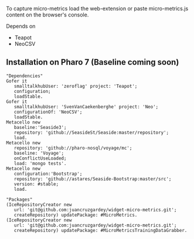 To capture micro-metrics load the web-extension or paste micro-metrics.js content on the browser's console.

Depends on 
* Teapot
* NeoCSV

## Installation on Pharo 7 (Baseline coming soon)
```smalltalk
"Dependencies"
Gofer it
   smalltalkhubUser: 'zeroflag' project: 'Teapot';
   configuration;
   loadStable.
Gofer it
   smalltalkhubUser: 'SvenVanCaekenberghe' project: 'Neo';
   configurationOf: 'NeoCSV';
   loadStable.
Metacello new
   baseline:'Seaside3';
   repository: 'github://SeasideSt/Seaside:master/repository';
   load.
Metacello new 
   repository: 'github://pharo-nosql/voyage/mc';
   baseline: 'Voyage';
   onConflictUseLoaded;
   load: 'mongo tests'.
Metacello new
   configuration:'Bootstrap';
   repository: 'github://astares/Seaside-Bootstrap:master/src';
   version: #stable;
   load.

"Packages"
(IceRepositoryCreator new
   url: 'git@github.com:juancruzgardey/widget-micro-metrics.git';
   createRepository) updatePackage: #MicroMetrics.
(IceRepositoryCreator new
   url: 'git@github.com:juancruzgardey/widget-micro-metrics.git';
   createRepository) updatePackage: #MicroMetricsTrainingDataGrabber.
```
